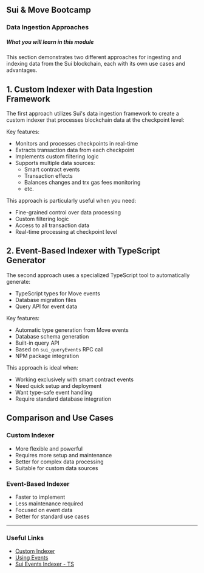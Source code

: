 ## Sui & Move Bootcamp

### Data Ingestion Approaches

##### What you will learn in this module

This section demonstrates two different approaches for ingesting and indexing data from the Sui blockchain, each with its own use cases and advantages.

## 1. Custom Indexer with Data Ingestion Framework

The first approach utilizes Sui's data ingestion framework to create a custom indexer that processes blockchain data at the checkpoint level:

Key features:
- Monitors and processes checkpoints in real-time
- Extracts transaction data from each checkpoint
- Implements custom filtering logic
- Supports multiple data sources:
  - Smart contract events
  - Transaction effects
  - Balances changes and trx gas fees monitoring
  - etc.

This approach is particularly useful when you need:
- Fine-grained control over data processing
- Custom filtering logic
- Access to all transaction data
- Real-time processing at checkpoint level

## 2. Event-Based Indexer with TypeScript Generator

The second approach uses a specialized TypeScript tool to automatically generate:
- TypeScript types for Move events
- Database migration files
- Query API for event data

Key features:
- Automatic type generation from Move events
- Database schema generation
- Built-in query API
- Based on `sui_queryEvents` RPC call
- NPM package integration

This approach is ideal when:
- Working exclusively with smart contract events
- Need quick setup and deployment
- Want type-safe event handling
- Require standard database integration

## Comparison and Use Cases

### Custom Indexer
- More flexible and powerful
- Requires more setup and maintenance
- Better for complex data processing
- Suitable for custom data sources

### Event-Based Indexer
- Faster to implement
- Less maintenance required
- Focused on event data
- Better for standard use cases

---
### Useful Links

 - [Custom Indexer](https://docs.sui.io/guides/developer/advanced/custom-indexer#local-reader)
 - [Using Events](https://docs.sui.io/guides/developer/sui-101/using-events#monitoring-events)
 - [Sui Events Indexer - TS](https://www.buidly.com/blog/sui-events-indexer)
